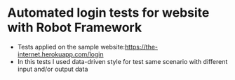 # Automated login tests for website with Robot Framework
- Tests applied on the sample website:https://the-internet.herokuapp.com/login
- In this tests I used data-driven style for test same scenario with different input and/or output data

